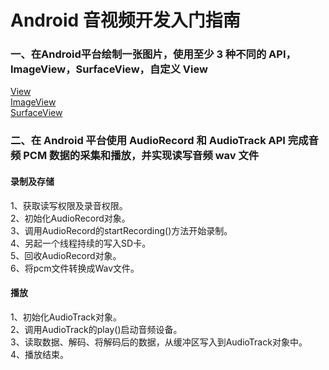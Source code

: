 # Android 音视频开发入门指南
### 一、在Android平台绘制一张图片，使用至少 3 种不同的 API，ImageView，SurfaceView，自定义 View
[View](https://github.com/fengliang1992/MyVideoPlayer/blob/master/demo01/src/main/java/com/fltry/demo01/MyImageView.java)<br>
[ImageView](https://github.com/fengliang1992/MyVideoPlayer/blob/master/demo01/src/main/res/layout/activity_demo1.xml)<br>
[SurfaceView](https://github.com/fengliang1992/MyVideoPlayer/blob/master/demo01/src/main/java/com/fltry/demo01/MySurfaceView.java)
### 二、在 Android 平台使用 AudioRecord 和 AudioTrack API 完成音频 PCM 数据的采集和播放，并实现读写音频 wav 文件
#### 录制及存储
1、获取读写权限及录音权限。<br>
2、初始化AudioRecord对象。<br>
3、调用AudioRecord的startRecording()方法开始录制。<br>
4、另起一个线程持续的写入SD卡。<br>
5、回收AudioRecord对象。<br>
6、将pcm文件转换成Wav文件。
#### 播放
1、初始化AudioTrack对象。<br>
2、调用AudioTrack的play()启动音频设备。<br>
3、读取数据、解码、将解码后的数据，从缓冲区写入到AudioTrack对象中。<br>
4、播放结束。

